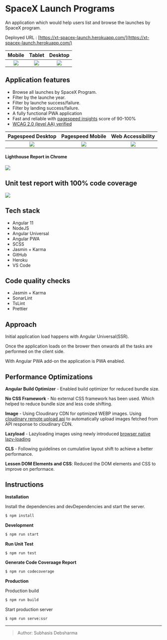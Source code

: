 # SpaceX Launch Programs

An application which would help users list and browse the launches by SpaceX program.

Deployed URL : [https://xt-spacex-launch.herokuapp.com/](https://xt-spacex-launch.herokuapp.com/)

|                                               Mobile                                               |                                             Tablet                                              |                                               Desktop                                               |
| :------------------------------------------------------------------------------------------------: | :---------------------------------------------------------------------------------------------: | :-------------------------------------------------------------------------------------------------: |
| ![](https://res.cloudinary.com/dw9ojz2hi/image/upload/v1605441971/xt-media/report/mobile-view.png) | ![](https://res.cloudinary.com/dw9ojz2hi/image/upload/v1605441980/xt-media/report/tab-view.png) | ![](https://res.cloudinary.com/dw9ojz2hi/image/upload/v1605441972/xt-media/report/desktop-view.png) |

## Application features

- Browse all launches by SpaceX Program.
- Filter by the launche year.
- Filter by launche success/failure.
- Filter by landing success/failure.
- A fully functional PWA application
- Fast and reliable with [pagespeed insights](https://developers.google.com/speed/pagespeed/insights/?url=https%3A%2F%2Fxt-spacex-launch.herokuapp.com%2F) score of 90-100%
- [WCAG 2.0 (level AA) verified](https://achecker.ca/checker/index.php)

|   Pagespeed Desktop  | Pagespeed Mobile  |  Web Accessibility |
| :----: | :----: |  :----: |
| ![](https://res.cloudinary.com/dw9ojz2hi/image/upload/v1605441952/xt-media/report/page-speed-desktop.png) | ![](https://res.cloudinary.com/dw9ojz2hi/image/upload/v1605530179/xt-media/report/page-speed-mobile.png) | ![](https://res.cloudinary.com/dw9ojz2hi/image/upload/v1605441971/xt-media/report/accessibility-review.png) |

#### Lighthouse Report in Chrome

![](https://res.cloudinary.com/dw9ojz2hi/image/upload/v1605441970/xt-media/report/lighthouse.png)


## Unit test report with 100% code coverage

![](https://res.cloudinary.com/dw9ojz2hi/image/upload/v1605441971/xt-media/report/code-coverage.png)

## Tech stack

- Angular 11
- NodeJS
- Angular Universal
- Angular PWA
- SCSS
- Jasmin + Karma
- GitHub
- Heroku
- VS Code

## Code quality checks

- Jasmin + Karma
- SonarLint
- TsLint
- Prettier

## Approach

Initial application load happens with Angular Universal(SSR).

Once the application loads on the brower then onwards all the tasks are performed on the client side.

With Angular PWA add-on the application is PWA enabled.

## Performance Optimizations

**Angular Build Optimizer** - Enabled build optimizer for reduced bundle size.

**No CSS Framework** - No external CSS framework has been used. Which helped to reduce bundle size and less code shifting.

**Image** - Using Cloudinary CDN for optimized WEBP images. Using[ cloudinary remote upload api](https://cloudinary.com/documentation/fetch_remote_images#auto_upload_remote_resources) to automatically upload images fetched from API response to cloudinary CDN.

**Lazyload** - Lazyloading images using newly introduced [browser native lazy-loading](https://web.dev/native-lazy-loading/)

**CLS** - Following guidelines on cumulative layout shift to achieve a better performance.

**Lessen DOM Elements and CSS**: Reduced the DOM elements and CSS to improve on performace.

## Instructions

**Installation**

Install the dependencies and devDependencies and start the server.

```sh
$ npm install
```

**Development**

```sh
$ npm run start
```

**Run Unit Test**

```sh
$ npm run test
```

**Generate Code Coveraage Report**

```sh
$ npm run codecoverage
```

**Production**

Production build

```sh
$ npm run build
```

Start production server

```sh
$ npm run serve:ssr
```

---

> Author: Subhasis Debsharma
